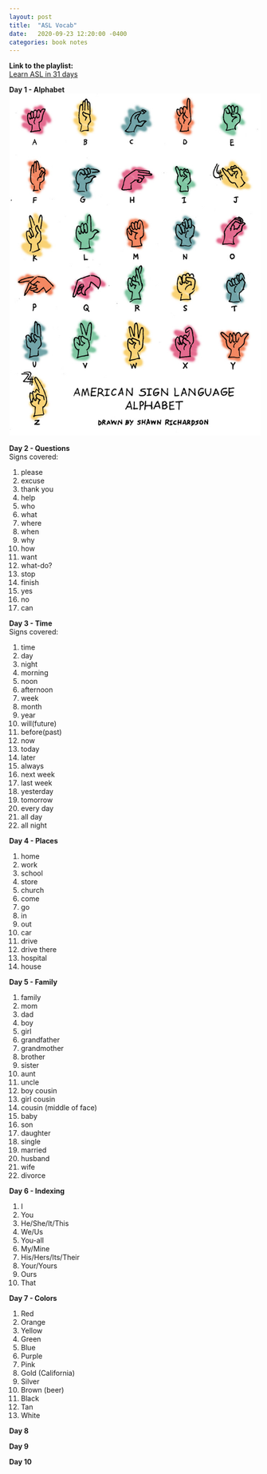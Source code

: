 ```yaml
---
layout: post
title:  "ASL Vocab"
date:   2020-09-23 12:20:00 -0400
categories: book notes
---
```

**Link to the playlist:**  
[Learn ASL in 31 days](https://www.youtube.com/playlist?list=PL0_U1EyXq3GBirxEV7zxryow5A8QuAcCP)  

**Day 1 - Alphabet**  
![The ASL Alphabet](/pic/asl.jpg)  

**Day 2 - Questions**  
Signs covered:  
1. please
2. excuse
3. thank you
4. help
5. who
6. what
7. where
8. when
9. why
10. how
11. want
12. what-do?
13. stop
14. finish
15. yes
16. no
17. can

**Day 3 - Time**  
Signs covered:  
1. time
2. day
3. night
4. morning
5. noon
6. afternoon
7. week
8. month
9. year
10. will(future)
11. before(past)
12. now
13. today
14. later
15. always
16. next week
17. last week
18. yesterday
19. tomorrow
20. every day
21. all day
22. all night

**Day 4 - Places**  
1. home
2. work
3. school
4. store
5. church
6. come
7. go
8. in
9. out
10. car
11. drive
12. drive there
13. hospital
14. house

**Day 5 - Family**  
1. family
2. mom
3. dad
4. boy
5. girl
6. grandfather
7. grandmother
8. brother
9. sister
10. aunt
11. uncle
12. boy cousin
13. girl cousin
14. cousin (middle of face)
15. baby
16. son
17. daughter
18. single
19. married
20. husband
21. wife
22. divorce

**Day 6 - Indexing**  
1. I
2. You
3. He/She/It/This
4. We/Us
5. You-all
6. My/Mine
7. His/Hers/Its/Their
8. Your/Yours
9. Ours
10. That

**Day 7 - Colors**  
1. Red
2. Orange
3. Yellow
4. Green
5. Blue
6. Purple
7. Pink
8. Gold (California)
9. Silver
10. Brown (beer)
11. Black
12. Tan
13. White

**Day 8**  

**Day 9**  

**Day 10**  
